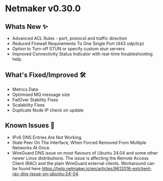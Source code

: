 # Netmaker v0.30.0

## Whats New ✨
- Advanced ACL Rules - port, protocol and traffic direction
- Reduced Firewall Requirements To One Single Port (443 udp/tcp)
- Option to Turn off STUN or specify custom stun servers
- Improved Connectivity Status Indicator with real-time troubleshooting help.

## What's Fixed/Improved 🛠
- Metrics Data
- Optimised MQ message size
- FailOver Stability Fixes
- Scalability Fixes
- Duplicate Node IP check on update

## Known Issues 🐞

- IPv6 DNS Entries Are Not Working.
- Stale Peer On The Interface, When Forced Removed From Multiple Networks At Once.
- WireGuard DNS issue on most flavours of Ubuntu 24.04 and some other newer Linux distributions. The issue is affecting the Remote Access Client (RAC) and the plain WireGuard external clients. Workaround can be found here https://help.netmaker.io/en/articles/9612016-extclient-rac-dns-issue-on-ubuntu-24-04.

